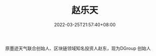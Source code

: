 ﻿---
weight: 
title: "赵乐天"
description: "原墨迹天气联合创始人、区块链领域知名投资人赵东，现为DGroup创始人"
date: 2022-03-25T21:57:40+08:00
lastmod: 2022-03-25T16:45:40+08:00
draft: false
authors: ["Metabd"]
featuredImage: "zhaoletian.jpg"
link: ""
tags: ["微博","赵乐天"]
categories: ["navigation"]
navigation: ["微博"]
lightgallery: true
toc: true
pinned: false
recommend: false
recommend1: false
---
原墨迹天气联合创始人、区块链领域知名投资人赵东，现为DGroup
创始人
